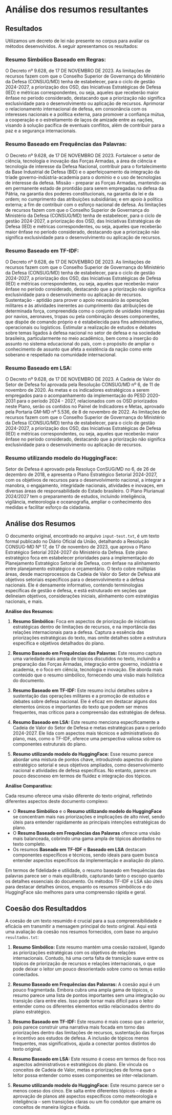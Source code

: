 # Análise dos resumos resultantes

## Resultados

Utilizamos um decreto de lei não presente no corpus para avaliar os métodos desenvolvidos. A seguir apresentamos os resultados:

### Resumo Simbólico Baseado em Regras:

 O Decreto nº 9.628, de 17 DE NOVEMBRO DE 2023. As limitações de recursos fazem com que o Conselho Superior de Governança do Ministério da Defesa (CONSUG/MD) tenha de estabelecer, para o ciclo de gestão 2024-2027, a priorização dos OSD, das Iniciativas Estratégicas de Defesa (IED) e métricas correspondentes, ou seja, aqueles que receberão maior ênfase no período considerado, destacando que a priorização não significa exclusividade para o desenvolvimento ou aplicação de recursos. Aprimorar o relacionamento internacional de defesa, em consonância com os interesses nacionais e a política externa, para promover a confiança mútua, a cooperação e o estreitamento de laços de amizade entre as nações, visando à solução pacífica de eventuais conflitos, além de contribuir para a paz e a segurança internacionais.
 
### Resumo Baseado em Frequências das Palavras:

 O Decreto nº 9.628, de 17 DE NOVEMBRO DE 2023. Fortalecer o setor de ciência, tecnologia e inovação das Forças Armadas, a área de ciência e tecnologia de interesse da Defesa Nacional, contribuir para o fortalecimento da Base Industrial de Defesa (BID) e o aperfeiçoamento da integração da tríade governo-indústria-academia para o domínio e o uso de tecnologias de interesse da defesa. Missão - preparar as Forças Armadas, mantendo-as em permanente estado de prontidão para serem empregadas na defesa da Pátria, na garantia dos poderes constitucionais, na garantia da lei e da ordem; no cumprimento das atribuições subsidiárias; e em apoio à política externa; a fim de contribuir com o esforço nacional de defesa. As limitações de recursos fazem com que o Conselho Superior de Governança do Ministério da Defesa (CONSUG/MD) tenha de estabelecer, para o ciclo de gestão 2024-2027, a priorização dos OSD, das Iniciativas Estratégicas de Defesa (IED) e métricas correspondentes, ou seja, aqueles que receberão maior ênfase no período considerado, destacando que a priorização não significa exclusividade para o desenvolvimento ou aplicação de recursos.
 
### Resumo Baseado em TF-IDF:

 O Decreto nº 9.628, de 17 DE NOVEMBRO DE 2023. As limitações de recursos fazem com que o Conselho Superior de Governança do Ministério da Defesa (CONSUG/MD) tenha de estabelecer, para o ciclo de gestão 2024-2027, a priorização dos OSD, das Iniciativas Estratégicas de Defesa (IED) e métricas correspondentes, ou seja, aqueles que receberão maior ênfase no período considerado, destacando que a priorização não significa exclusividade para o desenvolvimento ou aplicação de recursos. Sustentação - aptidão para prover o apoio necessário às operações militares e às atividades inerentes ao cumprimento das atribuições de determinada força, compreendida como o conjunto de unidades integradas por navios, aeronaves, tropas ou pela combinação desses componentes, que dispõe de comando próprio e é estabelecida para fins administrativos, operacionais ou logísticos. Estimular a realização de estudos e debates sobre temas ligados à defesa nacional no setor de defesa e na sociedade brasileira, particularmente no meio acadêmico, bem como a inserção do assunto no sistema educacional do país, com o propósito de ampliar o conhecimento de assunto que afeta a existência da nação como ente soberano e respeitado na comunidade internacional.
 
### Resumo Baseado em LSA:

 O Decreto nº 9.628, de 17 DE NOVEMBRO DE 2023. A Cadeia de Valor do Setor de Defesa foi aprovada pela Resolução CONSUG/MD nº 6, de 11 de novembro de 2020. As metas e os indicadores estratégicos a serem empregados para o acompanhamento da implementação do PESD 2020-2031 para o período 2024 - 2027, relacionados com os OSD priorizados neste Plano, serão os contidos no Painel de Indicadores e Metas, aprovado pela Portaria GM-MD nº 5.536, de 8 de novembro de 2022. As limitações de recursos fazem com que o Conselho Superior de Governança do Ministério da Defesa (CONSUG/MD) tenha de estabelecer, para o ciclo de gestão 2024-2027, a priorização dos OSD, das Iniciativas Estratégicas de Defesa (IED) e métricas correspondentes, ou seja, aqueles que receberão maior ênfase no período considerado, destacando que a priorização não significa exclusividade para o desenvolvimento ou aplicação de recursos.
 
### Resumo utilizando modelo do HuggingFace:

Setor de Defesa é aprovado pela Resoluço ConSUG/MD no 6, de 26 de dezembro de 2018, e apresenta o Plano Estratégico Setorial 2024-2027, com os objetivos de recursos para o desenvolvimento nacional, a integrar a manobra, o engajamento, integridade nacionais, atividades e inovaçes, em diversas áreas de responsabilidade do Estado brasileiro. O Plano Plurianual 2024/2027 tem o preparamento de estudos, incluindo inteligência, vigilância, meteorologia e oceanografia, ampliar o conhecimento dos medidas e facilitar esforço da cidadania.


## Análise dos Resumos

O documento original, encontrado no arquivo `input-test.txt`, é um texto formal publicado no Diário Oficial da União, detalhando a Resolução CONSUG-MD Nº 17, de 17 de novembro de 2023, que aprova o Plano Estratégico Setorial 2024-2027 do Ministério da Defesa. Este plano estratégico foca em estabelecer prioridades para a implementação do Planejamento Estratégico Setorial de Defesa, com ênfase na alinhamento entre planejamento estratégico e orçamentário. O texto cobre múltiplas áreas, desde macroprocessos da Cadeia de Valor do Setor de Defesa até objetivos setoriais específicos para o desenvolvimento e a defesa nacionais. Ele é densamente informativo, contendo terminologias específicas de gestão e defesa, e está estruturado em seções que delineiam objetivos, considerações iniciais, alinhamento com estratégias nacionais, e mais.

**Análise dos Resumos:**

1. **Resumo Simbólico:** Foca em aspectos de priorização de iniciativas estratégicas dentro de limitações de recursos, e na importância das relações internacionais para a defesa. Captura a essência das priorizações estratégicas do texto, mas omite detalhes sobre a estrutura específica e objetivos detalhados do plano.

2. **Resumo Baseado em Frequências das Palavras:** Este resumo captura uma variedade mais ampla de tópicos discutidos no texto, incluindo a preparação das Forças Armadas, integração entre governo, indústria e academia, e o foco em ciência, tecnologia e inovação. Ele aborda mais conteúdo que o resumo simbólico, fornecendo uma visão mais holística do documento.

3. **Resumo Baseado em TF-IDF:** Este resumo inclui detalhes sobre a sustentação das operações militares e a promoção de estudos e debates sobre defesa nacional. Ele é eficaz em destacar alguns dos elementos únicos e importantes do texto que podem ser menos frequentes, mas críticos para a compreensão das estratégias de defesa.

4. **Resumo Baseado em LSA:** Este resumo menciona especificamente a Cadeia de Valor do Setor de Defesa e metas estratégicas para o período 2024-2027. Ele lida com aspectos mais técnicos e administrativos do plano, mas, como o TF-IDF, oferece uma perspectiva valiosa sobre os componentes estruturais do plano.

5. **Resumo utilizando modelo do HuggingFace:** Esse resumo parece abordar uma mistura de pontos chave, introduzindo aspectos do plano estratégico setorial e seus objetivos ampliados, como desenvolvimento nacional e atividades de defesa específicas. No entanto, parece um pouco desconexo em termos de fluidez e integração dos tópicos.

**Análise Comparativa:**

Cada resumo oferece uma visão diferente do texto original, refletindo diferentes aspectos deste documento complexo:

- O **Resumo Simbólico** e o **Resumo utilizando modelo do HuggingFace** se concentram mais nas priorizações e implicações de alto nível, sendo úteis para entender rapidamente as principais intenções estratégicas do plano.
- O **Resumo Baseado em Frequências das Palavras** oferece uma visão mais balanceada, cobrindo uma gama ampla de tópicos abordados no texto completo.
- Os resumos **Baseado em TF-IDF** e **Baseado em LSA** destacam componentes específicos e técnicos, sendo ideais para quem busca entender aspectos específicos da implementação e avaliação do plano.

Em termos de fidelidade e utilidade, o resumo baseado em frequências das palavras parece ser o mais equilibrado, capturando tanto o escopo quanto os detalhes essenciais do documento. Os métodos TF-IDF e LSA são úteis para destacar detalhes únicos, enquanto os resumos simbólicos e do HuggingFace são melhores para uma compreensão rápida e geral.


## Coesão dos Resultaddos

A coesão de um texto resumido é crucial para a sua compreensibilidade e eficácia em transmitir a mensagem principal do texto original. Aqui está uma avaliação da coesão nos resumos fornecidos, com base no arquivo `resultados.txt`:

1. **Resumo Simbólico:** Este resumo mantém uma coesão razoável, ligando as priorizações estratégicas com os objetivos de relações internacionais. Contudo, há uma certa falta de transição suave entre os tópicos de priorização de recursos e relações internacionais, o que pode deixar o leitor um pouco desorientado sobre como os temas estão conectados.

2. **Resumo Baseado em Frequências das Palavras:** A coesão aqui é um pouco fragmentada. Embora cubra uma ampla gama de tópicos, o resumo parece uma lista de pontos importantes sem uma integração ou transição clara entre eles. Isso pode tornar mais difícil para o leitor entender como os diferentes elementos estão relacionados dentro do plano estratégico.

3. **Resumo Baseado em TF-IDF:** Este resumo é mais coeso que o anterior, pois parece construir uma narrativa mais focada em torno das priorizações dentro das limitações de recursos, sustentação das forças e incentivo aos estudos de defesa. A inclusão de tópicos menos frequentes, mas significativos, ajuda a conectar pontos distintos do texto original.

4. **Resumo Baseado em LSA:** Este resumo é coeso em termos de foco nos aspectos administrativos e estratégicos do plano. Ele vincula os conceitos de Cadeia de Valor, metas e priorizações de forma que o leitor possa entender como esses componentes se inter-relacionam.

5. **Resumo utilizando modelo do HuggingFace:** Este resumo parece ser o menos coeso dos cinco. Ele salta entre diferentes tópicos – desde a aprovação de planos até aspectos específicos como meteorologia e inteligência – sem transições claras ou um fio condutor que amarre os conceitos de maneira lógica e fluida.